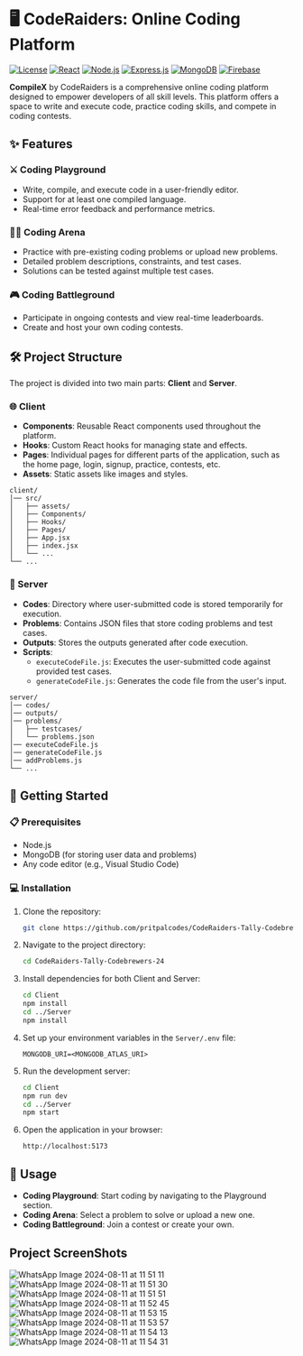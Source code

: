 

# 🖥️ CodeRaiders: Online Coding Platform

[![License](https://img.shields.io/badge/License-MIT-green.svg)](https://opensource.org/licenses/MIT)
[![React](https://img.shields.io/badge/React-61DAFB?style=flat&logo=react&logoColor=white)](https://reactjs.org/)
[![Node.js](https://img.shields.io/badge/Node.js-339933?style=flat&logo=node.js&logoColor=white)](https://nodejs.org/)
[![Express.js](https://img.shields.io/badge/Express-000000?style=flat&logo=express&logoColor=white)](https://expressjs.com/)
[![MongoDB](https://img.shields.io/badge/MongoDB-47A248?style=flat&logo=mongodb&logoColor=white)](https://www.mongodb.com/)
[![Firebase](https://img.shields.io/badge/Firebase-FFCA28?style=flat&logo=firebase&logoColor=white)](https://firebase.google.com/)


**CompileX** by CodeRaiders is a comprehensive online coding platform designed to empower developers of all skill levels. This platform offers a space to write and execute code, practice coding skills, and compete in coding contests.



## ✨ Features

### ⚔️ Coding Playground
- Write, compile, and execute code in a user-friendly editor.
- Support for at least one compiled language.
- Real-time error feedback and performance metrics.

### 🏋️‍♂️ Coding Arena
- Practice with pre-existing coding problems or upload new problems.
- Detailed problem descriptions, constraints, and test cases.
- Solutions can be tested against multiple test cases.

### 🎮 Coding Battleground
- Participate in ongoing contests and view real-time leaderboards.
- Create and host your own coding contests.

## 🛠️ Project Structure

The project is divided into two main parts: **Client** and **Server**.

### 🌐 Client
- **Components**: Reusable React components used throughout the platform.
- **Hooks**: Custom React hooks for managing state and effects.
- **Pages**: Individual pages for different parts of the application, such as the home page, login, signup, practice, contests, etc.
- **Assets**: Static assets like images and styles.

```
client/
│── src/
│   ├── assets/             
│   ├── Components/         
│   ├── Hooks/              
│   ├── Pages/              
│   ├── App.jsx             
│   ├── index.jsx           
│   └── ...                 
└── ...
```
### 🔧 Server
- **Codes**: Directory where user-submitted code is stored temporarily for execution.
- **Problems**: Contains JSON files that store coding problems and test cases.
- **Outputs**: Stores the outputs generated after code execution.
- **Scripts**: 
  - `executeCodeFile.js`: Executes the user-submitted code against provided test cases.
  - `generateCodeFile.js`: Generates the code file from the user's input.

```
server/
│── codes/                 
│── outputs/                
│── problems/               
│   ├── testcases/          
│   └── problems.json       
│── executeCodeFile.js      
│── generateCodeFile.js     
│── addProblems.js          
└── ...
```

## 🚀 Getting Started

### 📋 Prerequisites
- Node.js
- MongoDB (for storing user data and problems)
- Any code editor (e.g., Visual Studio Code)

### 💻 Installation

1. Clone the repository:
    ```sh
    git clone https://github.com/pritpalcodes/CodeRaiders-Tally-Codebrewers-24
    ```

2. Navigate to the project directory:
    ```sh
    cd CodeRaiders-Tally-Codebrewers-24
    ```

3. Install dependencies for both Client and Server:
    ```sh
    cd Client
    npm install
    cd ../Server
    npm install
    ```

4. Set up your environment variables in the `Server/.env` file:
    ```env
    MONGODB_URI=<MONGODB_ATLAS_URI>
    ```

5. Run the development server:
    ```sh
    cd Client
    npm run dev
    cd ../Server
    npm start
    ```

6. Open the application in your browser:
    ```
    http://localhost:5173
    ```

## 🎯 Usage

- **Coding Playground**: Start coding by navigating to the Playground section.
- **Coding Arena**: Select a problem to solve or upload a new one.
- **Coding Battleground**: Join a contest or create your own.



## Project ScreenShots

![WhatsApp Image 2024-08-11 at 11 51 11](https://github.com/user-attachments/assets/8e352c16-de51-4422-864b-b0683255c965)
![WhatsApp Image 2024-08-11 at 11 51 30](https://github.com/user-attachments/assets/d826dd18-59f1-46ba-9435-2c85501d12d8)
![WhatsApp Image 2024-08-11 at 11 51 51](https://github.com/user-attachments/assets/8940da49-8a15-4ebf-87db-089416bb5d0c)
![WhatsApp Image 2024-08-11 at 11 52 45](https://github.com/user-attachments/assets/52e08582-e538-4496-ad8d-053b91d6acfb)
![WhatsApp Image 2024-08-11 at 11 53 15](https://github.com/user-attachments/assets/0203bf83-53b8-4f6b-8be2-0eb0a79a4250)
![WhatsApp Image 2024-08-11 at 11 53 57](https://github.com/user-attachments/assets/67a8cd68-c513-4d01-ab73-7fb7f41198c5)
![WhatsApp Image 2024-08-11 at 11 54 13](https://github.com/user-attachments/assets/a61d06c7-44e8-46c7-9fc1-3084535c24a9)
![WhatsApp Image 2024-08-11 at 11 54 31](https://github.com/user-attachments/assets/b5ce2b83-5180-4671-ae5f-76bf9bdf4eff)

